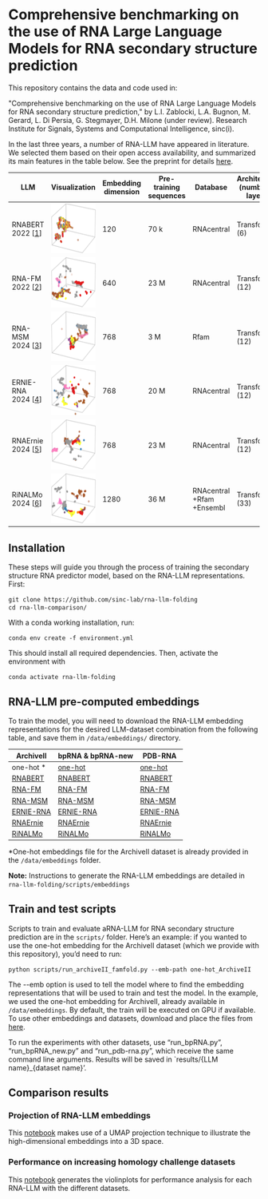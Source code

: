 # Comprehensive benchmarking on the use of RNA Large Language Models for RNA secondary structure prediction

This repository contains the data and code used in:
    
"Comprehensive benchmarking on the use of RNA Large Language Models for RNA secondary structure prediction," by L.I. Zablocki, L.A. Bugnon, M. Gerard, L. Di Persia, G. Stegmayer, D.H. Milone (under review). Research Institute for Signals, Systems and Computational Intelligence, sinc(i).


In the last three years, a number of RNA-LLM have appeared in literature. We selected them based on their open access availability, and summarized its main features in the table below. See the preprint for details [here](link).

| LLM         | Visualization | Embedding dimension | Pre-training sequences | Database   | Architecture (number of layers) | Number of parameters | Repository                                      |
|-------------|----------------------------------------------------------------------------------------------------|---------------------|-----------------------|------------|--------------------------------|----------------------|-------------------------------------------------|
| RNABERT 2022 [[1](https://academic.oup.com/nargab/article/4/1/lqac012/6534363)] |  <img src="fig/rnabert.png" alt="RNABERT"  height = 100px>           | 120           | 70 k              | RNAcentral            | Transformer (6)       | 500 k              | [Link](https://github.com/mana438/RNABERT)       |
| RNA-FM 2022 [[2](https://arxiv.org/abs/2204.00300)]     | <img src="fig/rnafm.png" alt="RNA-FM"  height = 100px>             | 640           | 23 M          | RNAcentral            | Transformer (12)      | 100 M          | [Link](https://github.com/ml4bio/RNA-FM)         |
| RNA-MSM 2024 [[3](https://academic.oup.com/nar/article/52/1/e3/7369930)]  |  <img src="fig/rnamsm.png" alt="RNA-MSM"  height = 100px>           | 768           | 3 M           | Rfam                   | Transformer (12)      | 96 M          | [Link](https://github.com/yikunpku/RNA-MSM)      |
| ERNIE-RNA 2024 [[4](https://www.biorxiv.org/content/10.1101/2024.03.17.585376v1)]  |  <img src="fig/ernierna.png" alt="ERNIE-RNA"  height = 100px>       | 768           | 20 M          | RNAcentral            | Transformer (12)      | 86 M           | [Link](https://github.com/Bruce-ywj/ERNIE-RNA)    |
| RNAErnie 2024 [[5](https://www.nature.com/articles/s42256-024-00836-4)]  |  <img src="fig/rnaernie.png" alt="RNAErnie"  height = 100px>         | 768           | 23 M         | RNAcentral            | Transformer (12)      | 105 M          | [Link](https://zenodo.org/records/10847621)      |
| RiNALMo 2024 [[6](https://arxiv.org/html/2403.00043v1)]    |  <img src="fig/rinalmo.png" alt="RiNALMo"  height = 100px>           | 1280          | 36 M        | RNAcentral +Rfam +Ensembl | Transformer (33) | 650 M          | [Link](https://github.com/lbcb-sci/RiNALMo)       |

## Installation

These steps will guide you through the process of training the secondary structure RNA predictor model, based on the RNA-LLM representations. 
First:
```
git clone https://github.com/sinc-lab/rna-llm-folding
cd rna-llm-comparison/
```
With a conda working installation, run:

```
conda env create -f environment.yml
```
This should install all required dependencies. Then, activate the environment with

```
conda activate rna-llm-folding
```

## RNA-LLM pre-computed embeddings

To train the model, you will need to download the RNA-LLM embedding representations for the desired LLM-dataset combination from the following table, and save them in `/data/embeddings/` directory. 


| ArchiveII   |  bpRNA & bpRNA-new | PDB-RNA |
|-----------|---------|---------|
| one-hot * | [one-hot]()  | [one-hot](https://zenodo.org/api/records/13821093/draft/files/one-hot_pdb-rna.7z/content) |
| [RNABERT](https://zenodo.org/api/records/13821093/draft/files/rnabert_ArchiveII.7z/content)|  [RNABERT](https://zenodo.org/api/records/13821093/draft/files/rnabert_bpRNA.7z/content)|   [RNABERT](https://zenodo.org/api/records/13821093/draft/files/rnabert_pdb-rna.7z/content)|
| [RNA-FM](https://zenodo.org/api/records/13821093/draft/files/rnafm_ArchiveII.7z/content)| [RNA-FM](https://zenodo.org/api/records/13821093/draft/files/rnafm_bpRNA.7z/content)| [RNA-FM](https://zenodo.org/api/records/13821093/draft/files/rnafm_pdb-rna.7z/content)|
| [RNA-MSM](https://zenodo.org/api/records/13821093/draft/files/rna-msm_ArchiveII.7z/content)| [RNA-MSM](https://zenodo.org/api/records/13821093/draft/files/rna-msm_bpRNA.7z/content)| [RNA-MSM](https://zenodo.org/api/records/13821093/draft/files/rna-msm_pdb-rna.7z/content)|
| [ERNIE-RNA](https://zenodo.org/api/records/13821093/draft/files/ERNIE-RNA_ArchiveII.7z/content)| [ERNIE-RNA](https://zenodo.org/api/records/13821093/draft/files/ERNIE-RNA_bpRNA.7z/content)| [ERNIE-RNA](https://zenodo.org/api/records/13821093/draft/files/ERNIE-RNA_pdb-rna.7z/content)|
| [RNAErnie](https://zenodo.org/api/records/13821093/draft/files/RNAErnie_ArchiveII.7z/content)| [RNAErnie](https://zenodo.org/api/records/13821093/draft/files/RNAErnie_bpRNA.7z/content)| [RNAErnie](https://zenodo.org/api/records/13821093/draft/files/RNAErnie_pdb-rna.7z/content)|
| [RiNALMo](https://zenodo.org/api/records/13821093/draft/files/RiNALMo_ArchiveII.7z/content)| [RiNALMo](https://zenodo.org/api/records/13821093/draft/files/RiNALMo_bpRNA.7z/content)| [RiNALMo](https://zenodo.org/api/records/13821093/draft/files/RiNALMo_pdb-rna.7z/content)|

*One-hot embeddings file for the ArchiveII dataset is already provided in the `/data/embeddings` folder.

**Note:** Instructions to generate the RNA-LLM embeddings are detailed in `rna-llm-folding/scripts/embeddings`

## Train and test scripts
Scripts to train and evaluate aRNA-LLM for RNA secondary structure prediction are in the `scripts/` folder. 
Here’s an example: if you wanted to use the one-hot embedding for the ArchiveII dataset (which we provide with this repository), you’d need to run:
```
python scripts/run_archiveII_famfold.py --emb-path one-hot_ArchiveII
```
The --emb option is used to tell the model where to find the embedding representations that will be used to train and test the model. In the example, we used the one-hot embedding for ArchiveII, already available in `/data/embeddings`. By default, the train will be executed on GPU if available. To use other embeddings and datasets, download and place the files from  [here](). 

To run the experiments with other datasets, use “run_bpRNA.py”, “run_bpRNA_new.py” and “run_pdb-rna.py”, which receive the same command line arguments. Results will be saved in `results/{LLM name}_{dataset name}’.

## Comparison results

### Projection of RNA-LLM embeddings
This [notebook](notebooks/UMAP.ipynb) makes use of a UMAP projection technique to illustrate the high-dimensional embeddings into a 3D space.

### Performance on increasing homology challenge datasets
This [notebook](notebooks/violinplots.ipynb) generates the violinplots for performance analysis for each RNA-LLM with the different datasets.
